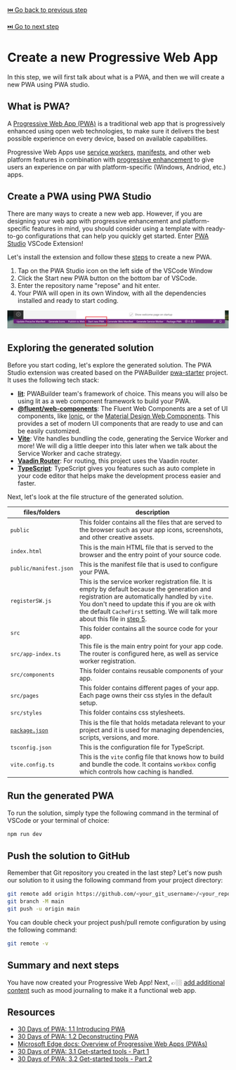 [⏮️ Go back to previous step](0-setup.md)

[⏭️ Go to next step](2-add-content.md)

# Create a new Progressive Web App

In this step, we will first talk about what is a PWA, and then we will create a new PWA using PWA studio.

## What is PWA?

A [Progressive Web App (PWA)](https://aka.ms/learn-pwa/workshop/docs.microsoft.com/microsoft-edge/progressive-web-apps-chromium/) is a traditional web app that is progressively enhanced using open web technologies, to make sure it delivers the best possible experience on every device, based on available capabilities.

Progressive Web Apps use [service workers](https://aka.ms/learn-pwa/workshop/docs.microsoft.com/microsoft-edge/progressive-web-apps-chromium/how-to/service-workers), [manifests](https://aka.ms/learn-pwa/workshop/docs.microsoft.com/microsoft-edge/progressive-web-apps-chromium/how-to/web-app-manifests), and other web platform features in combination with [progressive enhancement](https://developer.mozilla.org/en-US/docs/Glossary/Progressive_Enhancement) to give users an experience on par with platform-specific (Windows, Andriod, etc.) apps.

## Create a PWA using PWA Studio

There are many ways to create a new web app. However, if you are designing your web app with progressive enhancement and platform-specific features in mind, you should consider using a template with ready-to-go configurations that can help you quickly get started. Enter [PWA Studio](https://aka.ms/learn-pwa/workshop/pwa-studio) VSCode Extension!

Let's install the extension and follow these [steps](https://aka.ms/learn-pwa/workshop/github.com/pwa-builder/pwa-studio/wiki/Create-a-New-PWA) to create a new PWA.
1. Tap on the PWA Studio icon on the left side of the VSCode Window
1. Click the Start new PWA button on the bottom bar of VSCode.
1. Enter the repository name "repose" and hit enter.
1. Your PWA will open in its own Window, with all the dependencies installed and ready to start coding.

![Start a new PWA in VSCode command bar using PWA Studio extension.](./images/1-command-bar-startnew.png)

## Exploring the generated solution

Before you start coding, let's explore the generated solution. The PWA Studio extension was created based on the PWABuilder [pwa-starter](https://aka.ms/learn-pwa/workshop/github.com/pwa-builder/pwa-starter) project. It uses the following tech stack:

- [**lit**](https://lit.dev/): PWABuilder team's framework of choice. This means you will also be using lit as a web component framework to build your PWA.
- [**@fluent/web-components**](https://aka.ms/learn-pwa/workshop/docs.microsoft.com/fluent-ui/web-components/): The Fluent Web Components are a set of UI components, like [Ionic](https://ionicframework.com/), or the [Material Design Web Components](https://material.io/develop/web). This provides a set of modern UI components that are ready to use and can be easily customized.
- [**Vite**](https://vitejs.dev/): Vite handles bundling the code, generating the Service Worker and more! We will dig a little deeper into this later when we talk about the Service Worker and cache strategy.
- [**Vaadin Router**](https://vaadin.github.io/router/vaadin-router/demo/#vaadin-router-getting-started-demos): For routing, this project uses the Vaadin router.
- [**TypeScript**](https://aka.ms/learn-pwa/workshop/www.typescriptlang.org/): TypeScript gives you features such as auto complete in your code editor that helps make the development process easier and faster.

Next, let's look at the file structure of the generated solution.

| files/folders | description |
| ------------- | ----------- |
| `public` | This folder contains all the files that are served to the browser such as your app icons, screenshots, and other creative assets. |
| `index.html` | This is the main HTML file that is served to the browser and the entry point of your source code. |
| `public/manifest.json` | This is the manifest file that is used to configure your PWA. |
| `registerSW.js` | This is the service worker registration file. It is empty by default because the generation and registration are automatically handled by `vite`. You don't need to update this if you are ok with the default `CacheFirst` setting. We will talk more about this file in [step 5](5-register-service-worker.md). |
| `src` | This folder contains all the source code for your app. |
| `src/app-index.ts` | This file is the main entry point for your app code. The router is configured here, as well as service worker registration. |
| `src/components` | This folder contains reusable components of your app. |
| `src/pages` | This folder contains different pages of your app. Each page owns their css styles in the default setup. |
| `src/styles` | This folder contains css stylesheets. |
| [`package.json`](https://nodejs.org/en/knowledge/getting-started/npm/what-is-the-file-package-json/) | This is the file that holds metadata relevant to your project and it is used for managing dependencies, scripts, versions, and more. |
| `tsconfig.json` | This is the configuration file for TypeScript. |
| `vite.config.ts` | This is the `vite` config file that knows how to build and bundle the code. It contains `workbox` config which controls how caching is handled.  |

## Run the generated PWA

To run the solution, simply type the following command in the terminal of VSCode or your terminal of choice:

```bash
npm run dev
```

## Push the solution to GitHub

Remember that Git repository you created in the last step? Let's now push our solution to it using the following command from your project directory:

```bash
git remote add origin https://github.com/<your_git_username>/<your_repo_name | repose.git>
git branch -M main
git push -u origin main
```

You can double check your project push/pull remote configuration by using the following command:

```bash
git remote -v
```

## Summary and next steps

You have now created your Progressive Web App! Next, 👉🏼 [add additional content](2-add-content.md) such as mood journaling to make it a functional web app.

## Resources
- [30 Days of PWA: 1.1 Introducing PWA](https://aka.ms/learn-pwa/workshop/30days-1.1)
- [30 Days of PWA: 1.2 Deconstructing PWA](https://aka.ms/learn-pwa/workshop/30days-1.2)
- [Microsoft Edge docs: Overview of Progressive Web Apps (PWAs)](https://aka.ms/learn-pwa/workshop/docs.microsoft.com/microsoft-edge/progressive-web-apps-chromium/)
- [30 Days of PWA: 3.1 Get-started tools - Part 1](https://aka.ms/learn-pwa/workshop/30days-3.1)
- [30 Days of PWA: 3.2 Get-started tools - Part 2](https://aka.ms/learn-pwa/workshop/30days-3.2)
